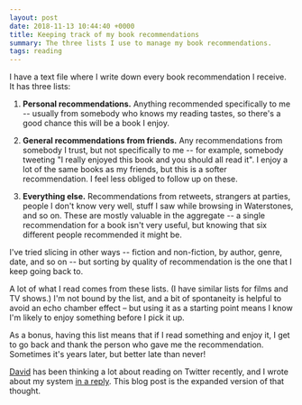 ```yaml
---
layout: post
date: 2018-11-13 10:44:40 +0000
title: Keeping track of my book recommendations
summary: The three lists I use to manage my book recommendations.
tags: reading
---
```


I have a text file where I write down every book recommendation I receive.
It has three lists:

1.  **Personal recommendations.**
    Anything recommended specifically to me -- usually from somebody who knows my reading tastes, so there's a good chance this will be a book I enjoy.

2.  **General recommendations from friends.**
    Any recommendations from somebody I trust, but not specifically to me -- for example, somebody tweeting "I really enjoyed this book and you should all read it".
    I enjoy a lot of the same books as my friends, but this is a softer recommendation.
    I feel less obliged to follow up on these.

3.  **Everything else.**
    Recommendations from retweets, strangers at parties, people I don't know very well, stuff I saw while browsing in Waterstones, and so on.
    These are mostly valuable in the aggregate -- a single recommendation for a book isn't very useful, but knowing that six different people recommended it might be.

I've tried slicing in other ways -- fiction and non-fiction, by author, genre, date, and so on -- but sorting by quality of recommendation is the one that I keep going back to.

A lot of what I read comes from these lists.
(I have similar lists for films and TV shows.)
I'm not bound by the list, and a bit of spontaneity is helpful to avoid an echo chamber effect – but using it as a starting point means I know I'm likely to enjoy something before I pick it up.

As a bonus, having this list means that if I read something and enjoy it, I get to go back and thank the person who gave me the recommendation.
Sometimes it's years later, but better late than never!

[David](https://twitter.com/DRMacIver) has been thinking a lot about reading on Twitter recently, and I wrote about my system [in a reply](https://twitter.com/alexwlchan/status/1062275751859404800).
This blog post is the expanded version of that thought.
